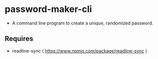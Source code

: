 # password-maker-cli
* A command line program to create a unique, randomized password.

## Requires
* readline-sync ( https://www.npmjs.com/package/readline-sync )